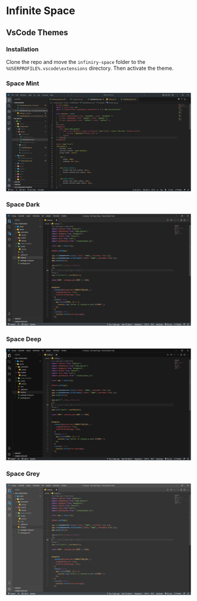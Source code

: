 # Infinite Space
## VsCode Themes

### Installation

Clone the repo and move the <code>infiniry-space</code> folder to the <code>%USERPROFILE%\.vscode\extensions</code> directory. Then activate the theme.

### Space Mint

<img src="img/mint.png" />

<br>

### Space Dark

<img src="img/dark.png" />

<br>

### Space Deep

<img src="img/deep.png" />

<br>

### Space Grey

<img src="img/grey.png" />
